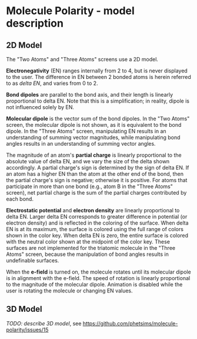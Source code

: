 # Molecule Polarity - model description

## 2D Model

The "Two Atoms" and "Three Atoms" screens use a 2D model.

**Electronegativity** (EN) ranges internally from 2 to 4, but is never displayed to the user.
The difference in EN between 2 bonded atoms is herein referred to as _delta EN_,
and varies from 0 to 2.

**Bond dipoles** are parallel to the bond axis, and their length is linearly proportional
to delta EN. Note that this is a simplification; in reality, dipole is not influenced
solely by EN.

**Molecular dipole** is the vector sum of the bond dipoles. In the "Two Atoms" screen,
the molecular dipole is not shown, as it is equivalent to the bond dipole.
In the "Three Atoms" screen, manipulating EN results in an understanding of summing
vector magnitudes, while manipulating bond angles results in an understanding
of summing vector angles.

The magnitude of an atom's **partial charge** is linearly proportional to the absolute value
of delta EN, and we vary the size of the delta shown accordingly. A partial charge's sign
is determined by the sign of delta EN. If an atom has a higher EN than the atom at the other
end of the bond, then the partial charge's sign is negative; otherwise it is positive.
For atoms that participate in more than one bond (e.g., atom B in the "Three Atoms" screen),
net partial charge is the sum of the partial charges contributed by each bond.

**Electrostatic potential** and **electron density** are linearly proportional to delta EN.
Larger delta EN corresponds to greater difference in potential (or electron density)
and is reflected in the coloring of the surface. When delta EN is at its maximum, the
surface is colored using the full range of colors shown in the color key.  When delta
EN is zero, the entire surface is colored with the neutral color shown at the midpoint
of the color key. These surfaces are not implemented for the triatomic molecule in
the "Three Atoms" screen, because the manipulation of bond angles results in undefinable surfaces.

When the **e-field** is turned on, the molecule rotates until its molecular dipole
is in alignment with the e-field. The speed of rotation is linearly proportional
to the magnitude of the molecular dipole. Animation is disabled while the user
is rotating the molecule or changing EN values.

## 3D Model

*TODO: describe 3D model*, see https://github.com/phetsims/molecule-polarity/issues/15